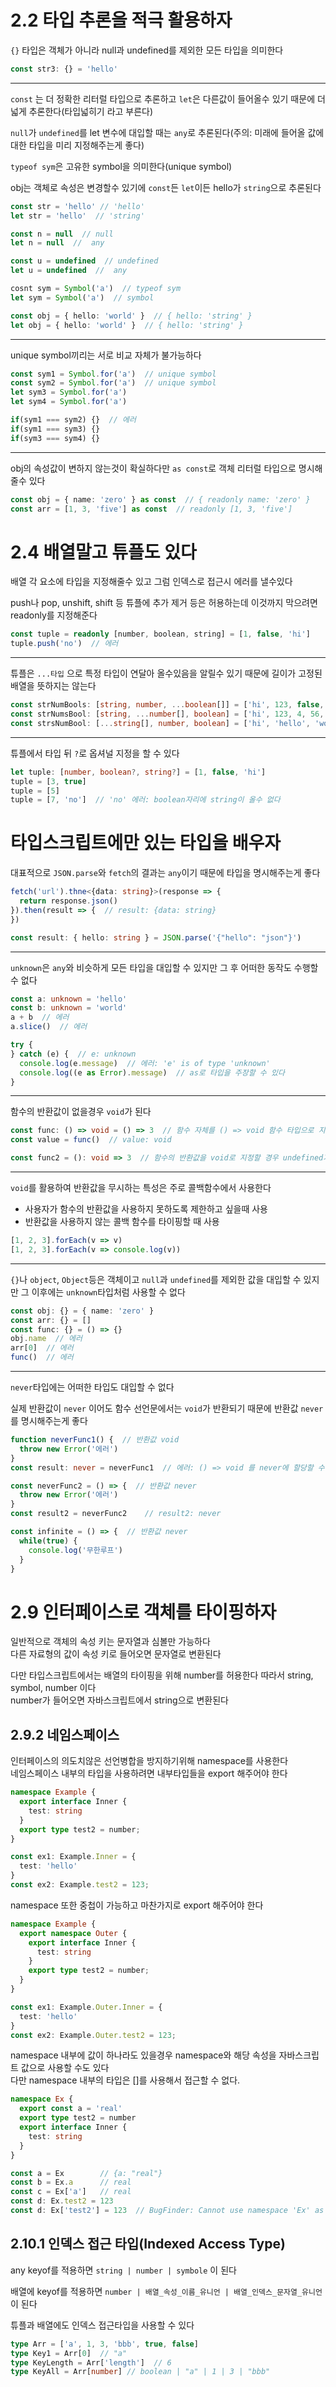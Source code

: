 # 2.2 타입 추론을 적극 활용하자
`{}` 타입은 객체가 아니라 null과 undefined를 제외한 모든 타입을 의미한다
```ts
const str3: {} = 'hello'
```
---
`const` 는 더 정확한 리터럴 타입으로 추론하고 `let`은 다른값이 들어올수 있기 때문에 더 넓게 추론한다(타입넓히기 라고 부른다)

`null`가 `undefined`를 let 변수에 대입할 때는 `any`로 추론된다(주의: 미래에 들어올 값에 대한 타입을 미리 지정해주는게 좋다)

`typeof sym`은 고유한 symbol을 의미한다(unique symbol)

obj는 객체로 속성은 변경할수 있기에 `const`든 `let`이든 hello가 `string`으로 추론된다
```ts
const str = 'hello' // 'hello'
let str = 'hello'  // 'string'

const n = null  // null
let n = null  //  any

const u = undefined  // undefined
let u = undefined  //  any

cosnt sym = Symbol('a')  // typeof sym
let sym = Symbol('a')  // symbol

const obj = { hello: 'world' }  // { hello: 'string' }
let obj = { hello: 'world' }  // { hello: 'string' }
```
---
unique symbol끼리는 서로 비교 자체가 불가능하다
```ts
const sym1 = Symbol.for('a')  // unique symbol
const sym2 = Symbol.for('a')  // unique symbol
let sym3 = Symbol.for('a')
let sym4 = Symbol.for('a')

if(sym1 === sym2) {}  // 에러
if(sym1 === sym3) {}
if(sym3 === sym4) {}
```
---
obj의 속성값이 변하지 않는것이 확실하다만 `as const`로 객체 리터럴 타입으로 명시해줄수 있다
```ts
const obj = { name: 'zero' } as const  // { readonly name: 'zero' }
const arr = [1, 3, 'five'] as const  // readonly [1, 3, 'five']
```

# 2.4 배열말고 튜플도 있다
배열 각 요소에 타입을 지정해줄수 있고 그럼 인덱스로 접근시 에러를 낼수있다 

push나 pop, unshift, shift 등 튜플에 추가 제거 등은 허용하는데 이것까지 막으려면 readonly를 지정해준다

```ts
const tuple = readonly [number, boolean, string] = [1, false, 'hi']
tuple.push('no')  // 에러
```
---
튜플은 `...타입` 으로 특정 타입이 연달아 올수있음을 알릴수 있기 때문에 길이가 고정된 배열을 뜻하지는 않는다
```ts
const strNumBools: [string, number, ...boolean[]] = ['hi', 123, false, true, false]
const strNumsBool: [string, ...number[], boolean] = ['hi', 123, 4, 56, false]
const strsNumBool: [...string[], number, boolean] = ['hi', 'hello', 'wow', 123, false]
```
---
튜플에서 타입 뒤 `?`로 옵셔널 지정을 할 수 있다
```ts
let tuple: [number, boolean?, string?] = [1, false, 'hi']
tuple = [3, true]
tuple = [5]
tuple = [7, 'no']  // 'no' 에러: boolean자리에 string이 올수 없다
```

# 타입스크립트에만 있는 타입을 배우자
대표적으로 `JSON.parse`와 `fetch`의 결과는 `any`이기 때문에 타입을 명시해주는게 좋다
```ts
fetch('url').thne<{data: string}>(response => {
  return response.json()
}).then(result => {  // result: {data: string} 
})

const result: { hello: string } = JSON.parse('{"hello": "json"}')
```
---
`unknown`은 `any`와 비슷하게 모든 타입을 대입할 수 있지만 그 후 어떠한 동작도 수행할 수 없다
```ts
const a: unknown = 'hello'
const b: unknown = 'world'
a + b  // 에러
a.slice()  // 에러

try {
} catch (e) {  // e: unknown
  console.log(e.message)  // 에러: 'e' is of type 'unknown'
  console.log((e as Error).message)  // as로 타입을 주장할 수 있다
}
```
---
함수의 반환값이 없을경우 `void`가 된다
```ts
const func: () => void = () => 3  // 함수 자체를 () => void 함수 타입으로 지정할 경우 undefined가 아닌 반환값도 허용한다
const value = func()  // value: void

const func2 = (): void => 3  // 함수의 반환값을 void로 지정할 경우 undefined가 아닌 반환값을 허용하지 않는다
```
---
`void`를 활용하여 반환값을 무시하는 특성은 주로 콜백함수에서 사용한다
- 사용자가 함수의 반환값을 사용하지 못하도록 제한하고 싶을때 사용
- 반환값을 사용하지 않는 콜백 함수를 타이핑할 때 사용
```ts
[1, 2, 3].forEach(v => v)
[1, 2, 3].forEach(v => console.log(v))
```
---
`{}`나 `object`, `Object`등은 객체이고 `null`과 `undefined`를 제외한 값을 대입할 수 있지만 그 이후에는 `unknown`타입처럼 사용할 수 없다
```ts
const obj: {} = { name: 'zero' }
const arr: {} = []
const func: {} = () => {}
obj.name  // 에러
arr[0]  // 에러
func()  // 에러
```
---
`never`타입에는 어떠한 타입도 대입할 수 없다

실제 반환값이 `never` 이어도 함수 선언문에서는 `void`가 반환되기 때문에 반환값 `never`를 명시해주는게 좋다

```ts
function neverFunc1() {  // 반환값 void
  throw new Error('에러')
}
const result: never = neverFunc1  // 에러: () => void 를 never에 할당할 수 없다

const neverFunc2 = () => {  // 반환값 never
  throw new Error('에러')
}
const result2 = neverFunc2    // result2: never

const infinite = () => {  // 반환값 never
  while(true) {
    console.log('무한루프')
  } 
}
```

# 2.9 인터페이스로 객체를 타이핑하자
일반적으로 객체의 속성 키는 문자열과 심볼만 가능하다  
다른 자료형의 값이 속성 키로 들어오면 문자열로 변환된다

다만 타입스크립트에서는 배열의 타이핑을 위해 number를 허용한다 따라서 string, symbol, number 이다  
number가 들어오면 자바스크립트에서 string으로 변환된다

## 2.9.2 네임스페이스
인터페이스의 의도치않은 선언병합을 방지하기위해 namespace를 사용한다  
네임스페이스 내부의 타입을 사용하려면 내부타입들을 export 해주어야 한다
```ts
namespace Example {
  export interface Inner {
    test: string
  }
  export type test2 = number;
}

const ex1: Example.Inner = {
  test: 'hello'
}
const ex2: Example.test2 = 123;
```

namespace 또한 중첩이 가능하고 마찬가지로 export 해주어야 한다
```ts
namespace Example {
  export namespace Outer {
    export interface Inner {
      test: string
    }
    export type test2 = number;
  }
}

const ex1: Example.Outer.Inner = {
  test: 'hello'
}
const ex2: Example.Outer.test2 = 123;
```

namespace 내부에 값이 하나라도 있을경우 namespace와 해당 속성을 자바스크립트 값으로 사용할 수도 있다  
다만 namespace 내부의 타입은 []를 사용해서 접근할 수 없다.
```ts
namespace Ex {
  export const a = 'real'
  export type test2 = number
  export interface Inner {
    test: string
  }
}

const a = Ex        // {a: "real"}
const b = Ex.a      // real
const c = Ex['a']   // real
const d: Ex.test2 = 123
const d: Ex['test2'] = 123  // BugFinder: Cannot use namespace 'Ex' as a type.
```

## 2.10.1 인덱스 접근 타입(Indexed Access Type)
any keyof를 적용하면 `string | number | symbole` 이 된다

배열에 keyof를 적용하면 `number | 배열_속성_이름_유니언 | 배열_인덱스_문자열_유니언` 이 된다

튜플과 배열에도 인덱스 접근타입을 사용할 수 있다
```ts
type Arr = ['a', 1, 3, 'bbb', true, false]
type Key1 = Arr[0]  // "a"
type KeyLength = Arr['length']  // 6
type KeyAll = Arr[number] // boolean | "a" | 1 | 3 | "bbb"
```
